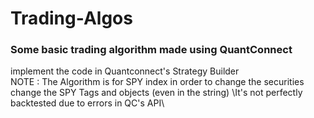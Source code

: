 # Trading-Algos
<h3> Some basic trading algorithm made using QuantConnect </h3>
implement the code in Quantconnect's Strategy Builder 
<br>
NOTE : The Algorithm is for SPY index in order to change the securities change the SPY Tags and objects (even in the string)
\It's not perfectly backtested due to errors in QC's API\

